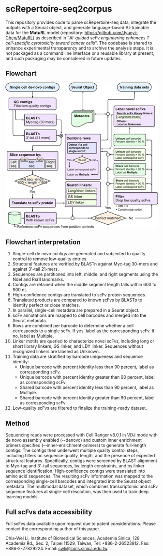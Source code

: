 # scRepertoire-seq2corpus
This repository provides code to parse scRepertoire-seq data, integrate the outputs with a Seurat object, and generate language-based AI-trainable data for the **MatuRL** model (repository: https://github.com/Jyunyi-Chen/MatuRL) as described in "*AI-guided scFv engineering enhances T cell-specific cytotoxicity toward cancer cells*". The codebase is shared to enhance experimental transparency and to archive the analysis steps. It is not packaged as a command line interface or a reusable library at present, and such packaging may be considered in future updates.

## Flowchart
![flow_chart](./flow_chart.png)

## Flowchart interpretation
1) Single-cell de novo contigs are generated and subjected to quality control to remove low-quality entries.
2) Structural features are verified by BLASTn against Myc-tag 30-mers and against 3'-tail 21-mers.
3) Sequences are partitioned into left, middle, and right segments using the NdeI and RsrII landmarks.
4) Contigs are retained when the middle segment length falls within 600 to 900 nt.
5) High-confidence contigs are translated to scFv protein sequences.
6) Translated products are compared to known scFvs by BLASTp to identify perfect or close matches.
7) In parallel, single-cell metadata are prepared in a Seurat object.
8) scFv annotations are mapped to cell barcodes and merged into the Seurat metadata.
9) Rows are combined per barcode to determine whether a cell corresponds to a single scFv. If yes, label as the corresponding scFv. If no, label as Multiple.
10) Linker motifs are queried to characterize novel scFvs, including long or short library linkers, GS linker, and LDY linker. Sequences without recognized linkers are labeled as Unknown.
11) Training data are stratified by barcode uniqueness and sequence identity:
    - Unique barcode with percent identity less than 90 percent, label as corresponding scFv.
    - Unique barcode with percent identity greater than 90 percent, label as corresponding scFv.
    - Shared barcode with percent identity less than 90 percent, label as Multiple.
    - Shared barcode with percent identity greater than 90 percent, label as corresponding scFv.
12) Low-quality scFvs are filtered to finalize the training-ready dataset.

## Method
Sequencing reads were processed with Cell Ranger v8.0.1 in VDJ mode with de novo assembly enabled (--denovo) and custom inner enrichment primers specified (--inner-enrichment-primers) to generate full-length contigs. The contigs then underwent multiple quality control steps, including filters on sequence quality, length, and the presence of expected structural features. Specifically, contigs were screened by BLAST alignment to Myc-tag and 3'-tail sequences, by length constraints, and by linker sequence identification. High-confidence contigs were translated into amino acid sequences. The resulting scFv information was mapped to the corresponding single-cell barcodes and integrated into the Seurat object metadata. The multimodal dataset, which combines transcriptomic and scFv sequence features at single-cell resolution, was then used to train deep learning models.

## Full scFvs data accessibility
Full scFvs data available upon request due to patent considerations. Please contact the corresponding author of this paper.

Chia-Wei Li, Institute of Biomedical Sciences, Academia Sinica, 128 Academia Rd., Sec. 2, Taipei 11529, Taiwan, Tel: +886-2-26523912. Fax: +886-2-27829224. Email: cwli@ibms.sinica.edu.tw.
